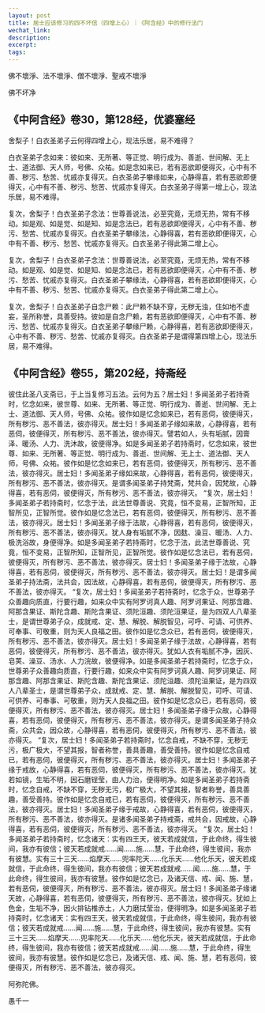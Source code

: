 ```yaml
---
layout: post
title: 居士应该修习的四不坏信（四增上心）｜《阿含经》中的修行法门
wechat_link: 
description: 
excerpt: 
tags:
---
```


佛不壞淨、法不壞淨、僧不壞淨、聖戒不壞淨

佛不坏净

## 《中阿含经》卷30，第128经，优婆塞经

舍梨子！白衣圣弟子云何得四增上心，现法乐居，易不难得？

白衣圣弟子念如来：彼如来、无所著、等正觉、明行成为、善逝、世间解、无上士、道法御、天人师，号佛、众祐。如是念如来已，若有恶欲即便得灭，心中有不善、秽污、愁苦、忧戚亦复得灭。白衣圣弟子攀缘如来，心静得喜，若有恶欲即便得灭，心中有不善、秽污、愁苦、忧戚亦复得灭。白衣圣弟子得第一增上心，现法乐居，易不难得。

复次，舍梨子！白衣圣弟子念法：世尊善说法，必至究竟，无烦无热，常有不移动。如是观、如是觉、如是知、如是念法已，若有恶欲即便得灭，心中有不善、秽污、愁苦、忧戚亦复得灭。白衣圣弟子攀缘法，心静得喜，若有恶欲即便得灭，心中有不善、秽污、愁苦、忧戚亦复得灭。白衣圣弟子得此第二增上心。

复次，舍梨子！白衣圣弟子念法：世尊善说法，必至究竟，无烦无热，常有不移动。如是观、如是觉、如是知、如是念法已，若有恶欲即便得灭，心中有不善、秽污、愁苦、忧戚亦复得灭。白衣圣弟子攀缘法，心静得喜，若有恶欲即便得灭，心中有不善、秽污、愁苦、忧戚亦复得灭。白衣圣弟子得此第二增上心。

复次，舍梨子！白衣圣弟子自念尸赖：此尸赖不缺不穿，无秽无浊，住如地不虚妄，圣所称誉，具善受持。彼如是自念尸赖，若有恶欲即便得灭，心中有不善、秽污、愁苦、忧戚亦复得灭。白衣圣弟子攀缘尸赖，心静得喜，若有恶欲即便得灭，心中有不善、秽污、愁苦、忧戚亦复得灭。白衣圣弟子是谓得第四增上心，现法乐居，易不难得。


## 《中阿含经》卷55，第202经，持斋经

彼住此圣八支斋已，于上当复修习五法。云何为五？居士妇！多闻圣弟子若持斋时，忆念如来，彼世尊、如来、无所著、等正觉、明行成为、善逝、世间解、无上士、道法御、天人师，号佛、众祐。彼作如是忆念如来已，若有恶伺，彼便得灭，所有秽污、恶不善法，彼亦得灭。居士妇！多闻圣弟子缘如来故，心静得喜，若有恶伺，彼便得灭，所有秽污、恶不善法，彼亦得灭。譬若如人，头有垢腻，因膏泽、暖汤、人力、洗沐故，彼便得净。如是多闻圣弟子若持斋时，忆念如来，彼世尊、如来、无所著、等正觉、明行成为、善逝、世间解、无上士、道法御、天人师，号佛、众祐。彼作如是忆念如来已，若有恶伺，彼便得灭，所有秽污、恶不善法，彼亦得灭。居士妇！多闻圣弟子缘如来故，心静得喜，若有恶伺，彼便得灭，所有秽污、恶不善法，彼亦得灭。是谓多闻圣弟子持梵斋，梵共会，因梵故，心静得喜，若有恶伺，彼便得灭，所有秽污、恶不善法，彼亦得灭。
“复次，居士妇！多闻圣弟子若持斋时，忆念于法，此法世尊善说、究竟，恒不变易，正智所知，正智所见，正智所觉。彼作如是忆念法已，若有恶伺，彼便得灭，所有秽污、恶不善法，彼亦得灭。居士妇！多闻圣弟子缘于法故，心静得喜，若有恶伺，彼便得灭，所有秽污、恶不善法，彼亦得灭。犹人身有垢腻不净，因麸、澡豆、暖汤、人力、极洗浴故，身便得净。如是多闻圣弟子若持斋时，忆念于法，此法世尊善说、究竟，恒不变易，正智所知，正智所见，正智所觉。彼作如是忆念法已，若有恶伺，彼便得灭，所有秽污、恶不善法，彼亦得灭。居士妇！多闻圣弟子缘于法故，心静得喜，若有恶伺，彼便得灭，所有秽污、恶不善法，彼亦得灭。居士妇！是谓多闻圣弟子持法斋，法共会，因法故，心静得喜，若有恶伺，彼便得灭，所有秽污、恶不善法，彼亦得灭。
“复次，居士妇！多闻圣弟子若持斋时，忆念于众，世尊弟子众善趣向质直，行要行趣，如来众中实有阿罗诃真人趣、阿罗诃果证、阿那含趣、阿那含果证、斯陀含趣、斯陀含果证、须陀洹趣、须陀洹果证，是为四双人八辈圣士，是谓世尊弟子众，成就戒、定、慧、解脱、解脱智见，可呼、可请、可供养、可奉事、可敬重，则为天人良福之田。彼作如是忆念众已，若有恶伺，彼便得灭，所有秽污、恶不善法，彼亦得灭。居士妇！多闻圣弟子缘于法故，心静得喜，若有恶伺，彼便得灭，所有秽污、恶不善法，彼亦得灭。犹如人衣有垢腻不净，因灰、皂荚、澡豆、汤水、人力浣故，彼便得净。如是多闻圣弟子若持斋时，忆念于众，世尊弟子众善趣向质直，行要行趣，如来众中实有阿罗诃真人趣、阿罗诃果证、阿那含趣、阿那含果证、斯陀含趣、斯陀含果证、须陀洹趣、须陀洹果证，是为四双人八辈圣士，是谓世尊弟子众，成就戒、定、慧、解脱、解脱智见，可呼、可请、可供养、可奉事、可敬重，则为天人良福之田。彼作如是忆念众已，若有恶伺，彼便得灭，所有秽污、恶不善法，彼亦得灭。居士妇！多闻圣弟子缘于众故，心静得喜，若有恶伺，彼便得灭，所有秽污、恶不善法，彼亦得灭。是谓多闻圣弟子持众斋，众共会，因众故，心静得喜，若有恶伺，彼便得灭，所有秽污、恶不善法，彼亦得灭。
“复次，居士妇！多闻圣弟子若持斋时，忆念自戒，不缺不穿，无秽无污，极广极大，不望其报，智者称誉，善具善趣，善受善持。彼作如是忆念自戒已，若有恶伺，彼便得灭，所有秽污、恶不善法，彼亦得灭。居士妇！多闻圣弟子缘于戒故，心静得喜，若有恶伺，彼便得灭，所有秽污、恶不善法，彼亦得灭。犹若如镜，生垢不明，因石磨锃莹，由人力治，便得明净。如是多闻圣弟子若持斋时，忆念自戒，不缺不穿，无秽无污，极广极大，不望其报，智者称誉，善具善趣，善受善持。彼作如是忆念自戒已，若有恶伺，彼便得灭，所有秽污、恶不善法，彼亦得灭。居士妇！多闻圣弟子缘于戒故，心静得喜，若有恶伺，彼便得灭，所有秽污、恶不善法，彼亦得灭。是诸多闻圣弟子持戒斋，戒共会，因戒故，心静得喜，若有恶伺，彼便得灭，所有秽污、恶不善法，彼亦得灭。
“复次，居士妇！多闻圣弟子若持斋时，忆念诸天：实有四王天，彼天若成就信，于此命终，得生彼间，我亦有彼信；彼天若成就戒……闻……施……慧，于此命终，得生彼间，我亦有彼慧。实有三十三天……焰摩天……兜率陀天……化乐天……他化乐天，彼天若成就信，于此命终，得生彼间，我亦有彼信；彼天若成就戒……闻……施……慧，于此命终，得生彼间，我亦有彼慧。彼作如是忆念已，及诸天信、戒、闻、施、慧，若有恶伺，彼便得灭，所有秽污、恶不善法，彼亦得灭。居士妇！多闻圣弟子缘诸天故，心静得喜，若有恶伺，彼便得灭，所有秽污、恶不善法，彼亦得灭。犹如上色金，生垢不净，因火排钻椎赤土，人力磨拭莹治，便得明净。如是多闻圣弟子若持斋时，忆念诸天：实有四王天，彼天若成就信，于此命终，得生彼间，我亦有彼信；彼天若成就戒……闻……施……慧，于此命终，得生彼间，我亦有彼慧。实有三十三天……焰摩天……兜率陀天……化乐天……他化乐天，彼天若成就信，于此命终，得生彼间，我亦有彼信；彼天若成就戒……闻……施……慧，于此命终，得生彼间，我亦有彼慧。彼作如是忆念已，及诸天信、戒、闻、施、慧，若有恶伺，彼便得灭，所有秽污、恶不善法，彼亦得灭。

阿弥陀佛。

愚千一

